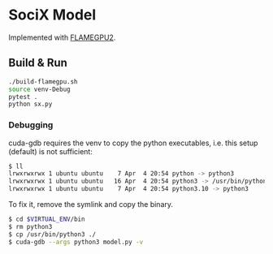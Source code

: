 # SociX Model

Implemented with [FLAMEGPU2](https://github.com/FLAMEGPU/FLAMEGPU2).

## Build & Run
```sh
./build-flamegpu.sh
source venv-Debug
pytest .
python sx.py
```

### Debugging
cuda-gdb requires the venv to copy the python executables, i.e. this setup
(default) is not sufficient:
```sh
$ ll
lrwxrwxrwx 1 ubuntu ubuntu    7 Apr  4 20:54 python -> python3
lrwxrwxrwx 1 ubuntu ubuntu   16 Apr  4 20:54 python3 -> /usr/bin/python3
lrwxrwxrwx 1 ubuntu ubuntu    7 Apr  4 20:54 python3.10 -> python3
```
To fix it, remove the symlink and copy the binary.
```sh
$ cd $VIRTUAL_ENV/bin
$ rm python3
$ cp /usr/bin/python3 ./
$ cuda-gdb --args python3 model.py -v
```
